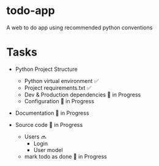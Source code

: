# todo-app

A web to do app using recommended python conventions

# Tasks

-  Python Project Structure
    - Python virtual environment ✅ 
    - Project requirements.txt ✅ 
    - Dev & Production dependencies 🚧 in Progress
    - Configuration 🚧 in Progress

- Documentation 🚧 in Progress

- Source code 🚧 in Progress
  - Users 🔜
      - Login
      - User model
  - mark todo as done 🚧 in Progress
